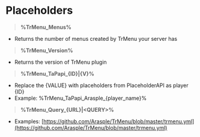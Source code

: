 # Placeholders

> **%TrMenu\_Menus%**

* Returns the number of menus created by TrMenu your server has

> **%TrMenu\_Version%**

* Returns the version of TrMenu plugin

> **%TrMenu\_TaPapi\_{ID}\|{V}%**

* Replace the {VALUE} with placeholders from PlaceholderAPI as player {ID}
* Example: %TrMenu\_TaPapi\_Arasple\_{player\_name}%

> **%TrMenu\_Query\_{URL}\|&lt;QUERY&gt;%**

* Examples: [https://github.com/Arasple/TrMenu/blob/master/trmenu.yml](https://github.com/Arasple/TrMenu/blob/master/trmenu.yml)



